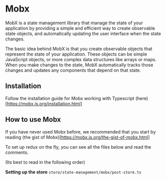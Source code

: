 # Mobx

MobX is a state management library that manage the state of your application by providing a simple and efficient way to create observable state objects, and automatically updating the user interface when the state changes.

The basic idea behind MobX is that you create observable objects that represent the state of your application. These objects can be simple JavaScript objects, or more complex data structures like arrays or maps. When you make changes to the state, MobX automatically tracks those changes and updates any components that depend on that state.

## Installation

Follow the installation guide for Mobx working with Typescript (here)[https://mobx.js.org/installation.html]

## How to use Mobx

If you have never used Mobx before, we recommended that you start by reading (the gist of Mobx)[https://mobx.js.org/the-gist-of-mobx.html]

To set up redux on the fly, you can see all the files below and read the comments.

(Its best to read in the following order)

**Setting up the store**
`store/state-management/mobx/post-store.ts`